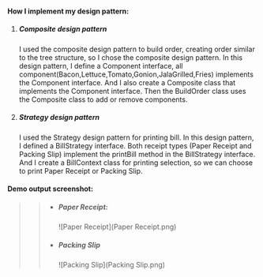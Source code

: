#### How I implement my design pattern:

1. ##### Composite design pattern

   I used the composite design pattern to build order, creating order similar to the tree structure, so I chose the composite design pattern. In this design pattern, I define a Component interface, all component(Bacon,Lettuce,Tomato,Gonion,JalaGrilled,Fries) implements the Component interface. And I also create a Composite class that implements the Component interface. Then the BuildOrder class uses the Composite class to add or remove components.

2. ##### Strategy design pattern

   I used the Strategy design pattern for printing bill. In this design pattern, I defined a BillStrategy interface. Both receipt types (Paper Receipt and Packing Slip) implement the printBill method in the BillStrategy interface. And I create a BillContext class for printing selection, so we can choose to print Paper Receipt or Packing Slip.

#### Demo output screenshot:

> > - ##### Paper Receipt:
> >
> >   ![Paper Receipt](Paper Receipt.png)
> >
> > - ##### Packing Slip
> >
> >   ![Packing Slip](Packing Slip.png)
